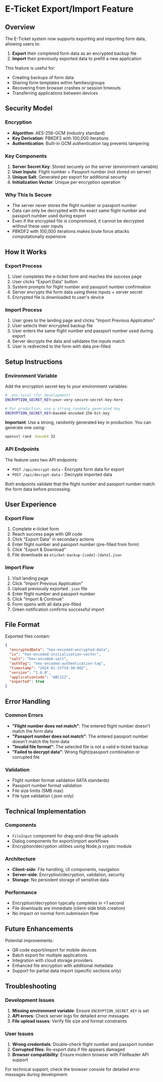 # E-Ticket Export/Import Feature

## Overview

The E-Ticket system now supports exporting and importing form data, allowing users to:

1. **Export** their completed form data as an encrypted backup file
2. **Import** their previously exported data to prefill a new application

This feature is useful for:

- Creating backups of form data
- Sharing form templates within families/groups
- Recovering from browser crashes or session timeouts
- Transferring applications between devices

## Security Model

### Encryption

- **Algorithm**: AES-256-GCM (industry standard)
- **Key Derivation**: PBKDF2 with 100,000 iterations
- **Authentication**: Built-in GCM authentication tag prevents tampering

### Key Components

1. **Server Secret Key**: Stored securely on the server (environment variable)
2. **User Inputs**: Flight number + Passport number (not stored on server)
3. **Unique Salt**: Generated per export for additional security
4. **Initialization Vector**: Unique per encryption operation

### Why This Is Secure

- The server never stores the flight number or passport number
- Data can only be decrypted with the exact same flight number and passport number used during export
- Even if the encrypted file is compromised, it cannot be decrypted without these user inputs
- PBKDF2 with 100,000 iterations makes brute force attacks computationally expensive

## How It Works

### Export Process

1. User completes the e-ticket form and reaches the success page
2. User clicks "Export Data" button
3. System prompts for flight number and passport number confirmation
4. Server encrypts the form data using these inputs + server secret
5. Encrypted file is downloaded to user's device

### Import Process

1. User goes to the landing page and clicks "Import Previous Application"
2. User selects their encrypted backup file
3. User enters the same flight number and passport number used during export
4. Server decrypts the data and validates the inputs match
5. User is redirected to the form with data pre-filled

## Setup Instructions

### Environment Variable

Add the encryption secret key to your environment variables:

```bash
# .env.local (for development)
ENCRYPTION_SECRET_KEY=your-very-secure-secret-key-here

# For production, use a strong randomly generated key
ENCRYPTION_SECRET_KEY=base64-encoded-256-bit-key
```

**Important**: Use a strong, randomly generated key in production. You can generate one using:

```bash
openssl rand -base64 32
```

### API Endpoints

The feature uses two API endpoints:

- `POST /api/encrypt-data` - Encrypts form data for export
- `POST /api/decrypt-data` - Decrypts imported data

Both endpoints validate that the flight number and passport number match the form data before processing.

## User Experience

### Export Flow

1. Complete e-ticket form
2. Reach success page with QR code
3. Click "Export Data" in secondary actions
4. Enter flight number and passport number (pre-filled from form)
5. Click "Export & Download"
6. File downloads as `eticket-backup-[code]-[date].json`

### Import Flow

1. Visit landing page
2. Click "Import Previous Application"
3. Upload previously exported `.json` file
4. Enter flight number and passport number
5. Click "Import & Continue"
6. Form opens with all data pre-filled
7. Green notification confirms successful import

## File Format

Exported files contain:

```json
{
  "encryptedData": "hex-encoded-encrypted-data",
  "iv": "hex-encoded-initialization-vector",
  "salt": "hex-encoded-salt",
  "authTag": "hex-encoded-authentication-tag",
  "timestamp": "2024-01-15T10:30:00Z",
  "version": "1.0.0",
  "applicationCode": "ABC123",
  "exported": true
}
```

## Error Handling

### Common Errors

- **"Flight number does not match"**: The entered flight number doesn't match the form data
- **"Passport number does not match"**: The entered passport number doesn't match the form data
- **"Invalid file format"**: The selected file is not a valid e-ticket backup
- **"Failed to decrypt data"**: Wrong flight/passport combination or corrupted file

### Validation

- Flight number format validation (IATA standards)
- Passport number format validation
- File size limits (5MB max)
- File type validation (.json only)

## Technical Implementation

### Components

- `FileInput` component for drag-and-drop file uploads
- Dialog components for export/import workflows
- Encryption/decryption utilities using Node.js crypto module

### Architecture

- **Client-side**: File handling, UI components, navigation
- **Server-side**: Encryption/decryption, validation, security
- **Storage**: No persistent storage of sensitive data

### Performance

- Encryption/decryption typically completes in <1 second
- File downloads are immediate (client-side blob creation)
- No impact on normal form submission flow

## Future Enhancements

Potential improvements:

- QR code export/import for mobile devices
- Batch export for multiple applications
- Integration with cloud storage providers
- Enhanced file encryption with additional metadata
- Support for partial data import (specific sections only)

## Troubleshooting

### Development Issues

1. **Missing environment variable**: Ensure `ENCRYPTION_SECRET_KEY` is set
2. **API errors**: Check server logs for detailed error messages
3. **File upload issues**: Verify file size and format constraints

### User Issues

1. **Wrong credentials**: Double-check flight number and passport number
2. **Corrupted files**: Re-export data if file appears damaged
3. **Browser compatibility**: Ensure modern browser with FileReader API support

For technical support, check the browser console for detailed error messages during development.
